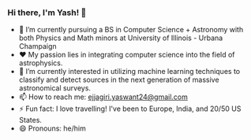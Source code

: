 ### Hi there, I'm Yash! 👋

<!--
**yaswant2403/yaswant2403** is a ✨ _special_ ✨ repository because its `README.md` (this file) appears on your GitHub profile.
-->
- 🔭 I’m currently pursuing a BS in Computer Science + Astronomy with both Physics and Math minors at University of Illinois - Urbana Champaign
- ❤️ My passion lies in integrating computer science into the field of astrophysics.
- 🤩 I’m currently interested in utilizing machine learning techniques to classify and detect sources in the next generation of massive astronomical surveys. 
- 📫 How to reach me: ejjagiri.yaswant24@gmail.com
- ⚡ Fun fact: I love travelling! I've been to Europe, India, and 20/50 US States.
- 😄 Pronouns: he/him

